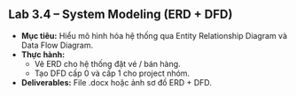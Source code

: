 ## Lab 3.4 – System Modeling (ERD + DFD)
- **Mục tiêu:** Hiểu mô hình hóa hệ thống qua Entity Relationship Diagram và Data Flow Diagram.
- **Thực hành:** 
	- Vẽ ERD cho hệ thống đặt vé / bán hàng.
	- Tạo DFD cấp 0 và cấp 1 cho project nhóm.
- **Deliverables:** File .docx hoặc ảnh sơ đồ ERD + DFD.
